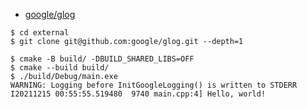 - [google/glog](https://github.com/google/glog)

```
$ cd external
$ git clone git@github.com:google/glog.git --depth=1

$ cmake -B build/ -DBUILD_SHARED_LIBS=OFF
$ cmake --build build/
$ ./build/Debug/main.exe
WARNING: Logging before InitGoogleLogging() is written to STDERR
I20211215 00:55:55.519480  9740 main.cpp:4] Hello, world!
```
